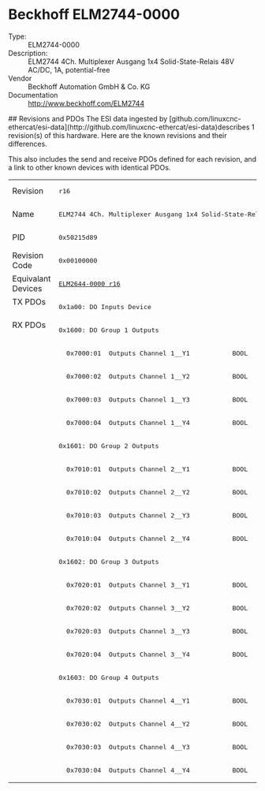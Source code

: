 #  Beckhoff ELM2744-0000

<dl>
  <dt>Type:</dt><dd>ELM2744-0000</dd>
  <dt>Description:</dt><dd>ELM2744 4Ch. Multiplexer Ausgang 1x4 Solid-State-Relais 48V AC/DC, 1A, potential-free</dd>
  <dt>Vendor</dt><dd>Beckhoff Automation GmbH & Co. KG</dd>
  <dt>Documentation</dt><dd><a href="http://www.beckhoff.com/ELM2744">http://www.beckhoff.com/ELM2744</a></dd>
</dl>
## Revisions and PDOs
The ESI data ingested by [github.com/linuxcnc-ethercat/esi-data](http://github.com/linuxcnc-ethercat/esi-data)describes 1 revision(s) of this hardware.  Here are the known revisions and their differences.

This also includes the send and receive PDOs defined for each revision, and a link to other known devices with identical PDOs.

<table>
<tr >
<td class="first">Revision</td>
<td ><pre>r16</pre></td>
</tr>
<tr >
<td class="first">Name</td>
<td ><pre>ELM2744 4Ch. Multiplexer Ausgang 1x4 Solid-State-Relais 48V AC/DC, 1A, potential-free</pre></td>
</tr>
<tr >
<td class="first">PID</td>
<td ><pre>0x50215d89</pre></td>
</tr>
<tr >
<td class="first">Revision Code</td>
<td ><pre>0x00100000</pre></td>
</tr>
<tr >
<td class="first">Equivalant Devices</td>
<td ><pre><a href="ELM2644-0000">ELM2644-0000 r16</a></pre></td>
</tr>
<tr class="txpdo pdosection">
<td class="first" rowspan=1 valign=top>TX PDOs</td>
<td><pre>0x1a00: DO Inputs Device</pre></td>
<td></td>
</tr>
<tr class="rxpdo pdosection">
<td class="first" rowspan=20 valign=top>RX PDOs</td>
<td><pre>0x1600: DO Group 1 Outputs</pre></td>
<td></td>
</tr>
<tr class="rxpdo">
<td ><pre>  0x7000:01  Outputs Channel 1__Y1           BOOL</pre></td>
</tr>
<tr class="rxpdo">
<td ><pre>  0x7000:02  Outputs Channel 1__Y2           BOOL</pre></td>
</tr>
<tr class="rxpdo">
<td ><pre>  0x7000:03  Outputs Channel 1__Y3           BOOL</pre></td>
</tr>
<tr class="rxpdo">
<td ><pre>  0x7000:04  Outputs Channel 1__Y4           BOOL</pre></td>
</tr>
<tr class="rxpdo pdosection">
<td ><pre>0x1601: DO Group 2 Outputs</pre></td>
</tr>
<tr class="rxpdo">
<td ><pre>  0x7010:01  Outputs Channel 2__Y1           BOOL</pre></td>
</tr>
<tr class="rxpdo">
<td ><pre>  0x7010:02  Outputs Channel 2__Y2           BOOL</pre></td>
</tr>
<tr class="rxpdo">
<td ><pre>  0x7010:03  Outputs Channel 2__Y3           BOOL</pre></td>
</tr>
<tr class="rxpdo">
<td ><pre>  0x7010:04  Outputs Channel 2__Y4           BOOL</pre></td>
</tr>
<tr class="rxpdo pdosection">
<td ><pre>0x1602: DO Group 3 Outputs</pre></td>
</tr>
<tr class="rxpdo">
<td ><pre>  0x7020:01  Outputs Channel 3__Y1           BOOL</pre></td>
</tr>
<tr class="rxpdo">
<td ><pre>  0x7020:02  Outputs Channel 3__Y2           BOOL</pre></td>
</tr>
<tr class="rxpdo">
<td ><pre>  0x7020:03  Outputs Channel 3__Y3           BOOL</pre></td>
</tr>
<tr class="rxpdo">
<td ><pre>  0x7020:04  Outputs Channel 3__Y4           BOOL</pre></td>
</tr>
<tr class="rxpdo pdosection">
<td ><pre>0x1603: DO Group 4 Outputs</pre></td>
</tr>
<tr class="rxpdo">
<td ><pre>  0x7030:01  Outputs Channel 4__Y1           BOOL</pre></td>
</tr>
<tr class="rxpdo">
<td ><pre>  0x7030:02  Outputs Channel 4__Y2           BOOL</pre></td>
</tr>
<tr class="rxpdo">
<td ><pre>  0x7030:03  Outputs Channel 4__Y3           BOOL</pre></td>
</tr>
<tr class="rxpdo">
<td ><pre>  0x7030:04  Outputs Channel 4__Y4           BOOL</pre></td>
</tr>
</table>
